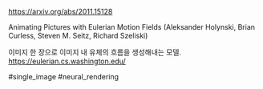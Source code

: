 https://arxiv.org/abs/2011.15128

Animating Pictures with Eulerian Motion Fields (Aleksander Holynski, Brian Curless, Steven M. Seitz, Richard Szeliski)

이미지 한 장으로 이미지 내 유체의 흐름을 생성해내는 모델. https://eulerian.cs.washington.edu/

#single_image #neural_rendering 